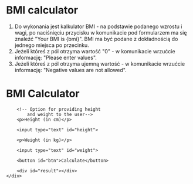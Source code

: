 # BMI calculator

1. Do wykonania jest kalkulator BMI - na podstawie podanego wzrostu i wagi, po naciśnięciu przycisku w komunikacie pod formularzem ma się znaleźć "Your BMI is {bmi}". BMI ma być podane z dokładnością do jednego miejsca po przecinku.
2. Jeżeli któreś z pól otrzyma wartość "0" - w komunikacie wrzućcie informację: "Please enter values".
3. Jeżeli któreś z pól otrzyma ujemną wartość - w komunikacie wrzućcie informację: "Negative values are not allowed".


<!DOCTYPE html>
<html>

<head>
	<!-- Include JS files -->
	<script src="app.js"></script>
</head>

<body>
	<div class="container">
		<h1>BMI Calculator</h1>

		<!-- Option for providing height
			and weight to the user-->
		<p>Height (in cm)</p>

		<input type="text" id="height">

		<p>Weight (in kg)</p>

		<input type="text" id="weight">

		<button id="btn">Calculate</button>

		<div id="result"></div>
	</div>
</body>

</html>
